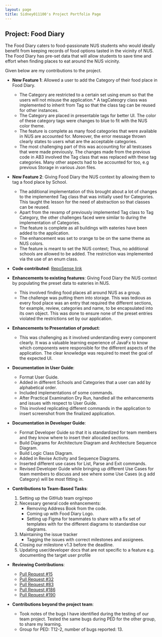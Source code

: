 ```yaml
---
layout: page
title: Sidney011100's Project Portfolio Page
---
```


## Project: Food Diary

The Food Diary caters to food-passionate NUS students who would ideally benefit from keeping records of food options tasted in the vicinity of NUS. The Food Diary has pre-set data that will allow students to save time and effort when finding places to eat around the NUS vicinity.

Given below are my contributions to the project.

* **New Feature 1**: Allowed a user to add the Category of their food place in Food Diary.
    * The Category are restricted to a certain set using enum so that the users will not misuse the application.* A tagCateogry class was implemented to inherit from Tag so that the class tag can be reused for other instances.
    * The Category are placed in presentable tags for better UI. The color of these category tags were
        changes to blue to fit with the NUS color theme.
    * The feature is complete as many food categories that were available in NUS are accounted for.
        Moreover, the error message thrown clearly states to users what are the acceptable categories.
    * The most challenging part of this was accounting for all testcases that were made previously.
        The changes made from the previous code in AB3 involved the Tag class that was replaced with these tag categories.
        Many other aspects had to be accounted for too, e.g previous Storage in various Json files.


* **New Feature 2**: Giving Food Diary the NUS context by allowing them to tag a food place by School.
    * The additional implementation of this brought about a lot of changes to the implemented Tag class
      that was initially used for Categories.
      This taught the lesson for the need of abstraction so that classes can be reused.
    * Apart from the revamp of previously implemented Tag class to Tag Category,
      the other challenges faced were similar to during the implementation of Categories.
    * The feature is complete as all buildings with eateries have been added to the application.
    * The enhancement was set to orange to be on the same theme as NUS colors.
    * The feature is meant to set the NUS context; Thus, no additional schools are allowed to be added.
      The restriction was implemented via the use of an enum class.


* **Code contributed**: [RepoSense link](https://nus-cs2103-ay2021s2.github.io/tp-dashboard/?search=sidney&sort=groupTitle&sortWithin=title&since=2021-02-19&timeframe=commit&mergegroup=&groupSelect=groupByRepos&breakdown=false)


* **Enhancements to existing features**: Giving Food Diary the NUS context by populating the preset data to eateries in NUS.
    * This involved finding food places all around NUS as a group.
    * The challenge was putting them into storage. This was tedious as every food place was an entry that
      required the different sections, for example, review, categories and name, to be encapsulated into its own object.
      This was done to ensure none of the preset entries violated the restrictions set by our application.


* **Enhancements to Presentation of product**:
    * This was challenging as it involved understanding every component clearly. It was a valuable learning
      experience of JavaFx to know which components were responsible for the different aspects of the application.
      The clear knowledge was required to meet the goal of the expected UI.


* **Documentation in User Guide**:
    * Format User Guide.
    * Added in different Schools and Categories that a user can add by alphabetical order.
    * Included implementations of some commands.
    * After Practical Examination Dry Run, handled all the enhancements and issues with respect to User Guide.
    * This involved replicating different commands in the application to insert screenshot from the finalized application.


* **Documentation in Developer Guide**:
    * Format Developer Guide so that it is standardized for team members and they know where to insert their allocated sections.
    * Build Diagrams for Architecture Diagram and Architecture Sequence Diagram.
    * Build Logic Class Diagram.
    * Added in Revise Activity and Sequence Diagrams.
    * Inserted different use cases for List, Parse and Exit commands.
    * Revised Developer Guide while bringing up different Use Cases for team members to discuss and see where some Use Cases (e.g add Category) will be most fitting in.


* **Contributions to Team-Based Tasks**:
    1.	Setting up the GitHub team org/repo
    2.	Necessary general code enhancements:
        * Removing Address Book from the code.
        * Coming up with Food Diary Logo.
        * Setting up Figma for teammates to share with a fix set of templates with for the different diagrams to standardise our diagrams.
    3.	Maintaining the issue tracker
          -	Tagging the issues with correct milestones and assignees.
    4.	Closing our milestone v1.3 before the deadline.
    5.	Updating user/developer docs that are not specific to a feature e.g. documenting the target user profile


* **Reviewing Contributions**:
    * [Pull Request #15](https://github.com/AY2021S2-CS2103-T14-2/tp/pull/15)
    * [Pull Request #32](https://github.com/AY2021S2-CS2103-T14-2/tp/pull/32)
    * [Pull Request #83](https://github.com/AY2021S2-CS2103-T14-2/tp/pull/83)
    * [Pull Request #186](https://github.com/AY2021S2-CS2103-T14-2/tp/pull/186)
    * [Pull Request #190](https://github.com/AY2021S2-CS2103-T14-2/tp/pull/190)


* **Contributions beyond the project team**:
    * Took notes of the bugs I have identified during the testing of our team project. Tested the same bugs during PED for the other group, to share my learning.
    * Group for PED: T12-2, number of bugs reported: 13.

